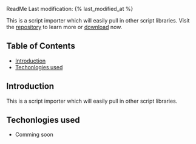 
ReadMe Last modification: {% last_modified_at %}

This is a script importer which will easily pull in other script libraries. Visit the [repository](https://github.com/tmpworldwide/custom-imports) to learn more or [download](https://github.com/tmpworldwide/custom-imports/archive/gh-pages.zip) now.

## Table of Contents

* [Introduction](#introduction)
* [Techonlogies used](#techonlogies-used)


## Introduction

This is a script importer which will easily pull in other script libraries.

## Techonlogies used

* Comming soon

